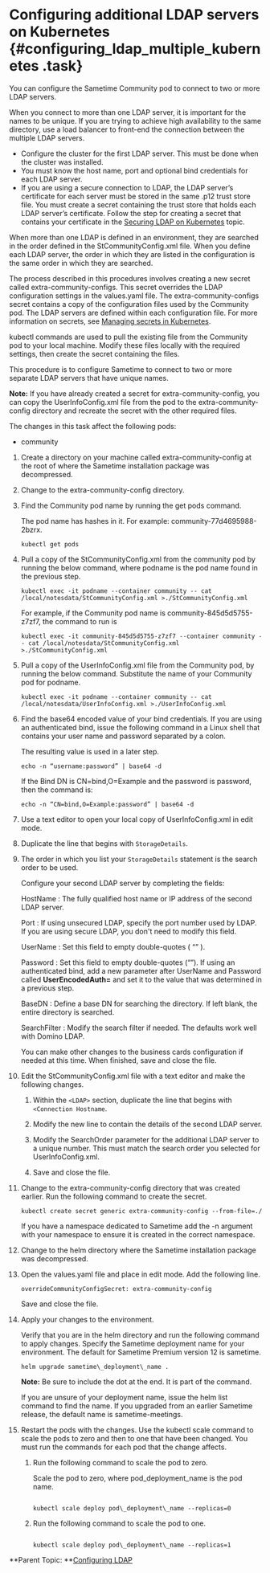# Configuring additional LDAP servers on Kubernetes {#configuring_ldap_multiple_kubernetes .task}

You can configure the Sametime Community pod to connect to two or more LDAP servers.

When you connect to more than one LDAP server, it is important for the names to be unique. If you are trying to achieve high availability to the same directory, use a load balancer to front-end the connection between the multiple LDAP servers.

-   Configure the cluster for the first LDAP server. This must be done when the cluster was installed.
-   You must know the host name, port and optional bind credentials for each LDAP server.
-   If you are using a secure connection to LDAP, the LDAP server’s certificate for each server must be stored in the same .p12 trust store file. You must create a secret containing the trust store that holds each LDAP server’s certificate. Follow the step for creating a secret that contains your certificate in the [Securing LDAP on Kubernetes](securing_ldap_kubernetes.md) topic.

When more than one LDAP is defined in an environment, they are searched in the order defined in the StCommunityConfig.xml file. When you define each LDAP server, the order in which they are listed in the configuration is the same order in which they are searched.

The process described in this procedures involves creating a new secret called extra-community-configs. This secret overrides the LDAP configuration settings in the values.yaml file. The extra-community-configs secret contains a copy of the configuration files used by the Community pod. The LDAP servers are defined within each configuration file. For more information on secrets, see [Managing secrets in Kubernetes](managing_secrets_kubernetes.md).

kubectl commands are used to pull the existing file from the Community pod to your local machine. Modify these files locally with the required settings, then create the secret containing the files.

This procedure is to configure Sametime to connect to two or more separate LDAP servers that have unique names.

**Note:** If you have already created a secret for extra-community-config, you can copy the UserInfoConfig.xml file from the pod to the extra-community-config directory and recreate the secret with the other required files.

The changes in this task affect the following pods:

-   community

1.  Create a directory on your machine called extra-community-config at the root of where the Sametime installation package was decompressed.

2.  Change to the extra-community-config directory.

3.  Find the Community pod name by running the get pods command.

    The pod name has hashes in it. For example: community-77d4695988-2bzrx.

    ``` {#codeblock_mzs_tb1_ytb}
    kubectl get pods
    ```

4.  Pull a copy of the StCommunityConfig.xml from the community pod by running the below command, where podname is the pod name found in the previous step.

    ``` {#codeblock_v2k_wnx_wtb}
    kubectl exec -it podname --container community -- cat /local/notesdata/StCommunityConfig.xml >./StCommunityConfig.xml 
    ```

    For example, if the Community pod name is community-845d5d5755-z7zf7, the command to run is

    ``` {#codeblock_njq_ykd_xtb}
    kubectl exec -it community-845d5d5755-z7zf7 --container community -- cat /local/notesdata/StCommunityConfig.xml >./StCommunityConfig.xml 
    ```

5.  Pull a copy of the UserInfoConfig.xml file from the Community pod, by running the below command. Substitute the name of your Community pod for podname.

    ``` {#codeblock_wtp_d4x_wtb}
    kubectl exec -it podname --container community -- cat /local/notesdata/UserInfoConfig.xml >./UserInfoConfig.xml 
    ```

6.  Find the base64 encoded value of your bind credentials. If you are using an authenticated bind, issue the following command in a Linux shell that contains your user name and password separated by a colon.

    The resulting value is used in a later step.

    ``` {#codeblock_rjt_t41_ytb}
    echo -n “username:password” | base64 -d
    ```

    If the Bind DN is CN=bind,O=Example and the password is password, then the command is:

    ``` {#codeblock_qt4_vpb_ytb}
    echo -n “CN=bind,O=Example:password” | base64 -d 
    ```

7.  Use a text editor to open your local copy of UserInfoConfig.xml in edit mode.

8.  Duplicate the line that begins with `StorageDetails`.

9.  The order in which you list your `StorageDetails` statement is the search order to be used.

    Configure your second LDAP server by completing the fields:

    HostName
    :   The fully qualified host name or IP address of the second LDAP server.

    Port
    :   If using unsecured LDAP, specify the port number used by LDAP. If you are using secure LDAP, you don't need to modify this field.

    UserName
    :   Set this field to empty double-quotes \( “” \).

    Password
    :   Set this field to empty double-quotes \(“”\). If using an authenticated bind, add a new parameter after UserName and Password called **UserEncodedAuth=** and set it to the value that was determined in a previous step.

    BaseDN
    :   Define a base DN for searching the directory. If left blank, the entire directory is searched.

    SearchFilter
    :   Modify the search filter if needed. The defaults work well with Domino LDAP.

    You can make other changes to the business cards configuration if needed at this time. When finished, save and close the file.

10. Edit the StCommunityConfig.xml file with a text editor and make the following changes.

    1.  Within the `<LDAP>` section, duplicate the line that begins with `<Connection Hostname`.

    2.  Modify the new line to contain the details of the second LDAP server.

    3.  Modify the SearchOrder parameter for the additional LDAP server to a unique number. This must match the search order you selected for UserInfoConfig.xml.

    4.  Save and close the file.

11. Change to the extra-community-config directory that was created earlier. Run the following command to create the secret.

    ``` {#codeblock_d13_nsc_ytb}
    kubectl create secret generic extra-community-config --from-file=./ 
    ```

    If you have a namespace dedicated to Sametime add the -n argument with your namespace to ensure it is created in the correct namespace.

12. Change to the helm directory where the Sametime installation package was decompressed.

13. Open the values.yaml file and place in edit mode. Add the following line.

    ``` {#codeblock_y1s_5sc_ytb}
    overrideCommunityConfigSecret: extra-community-config
    ```

    Save and close the file.

14. Apply your changes to the environment.

    Verify that you are in the helm directory and run the following command to apply changes. Specify the Sametime deployment name for your environment. The default for Sametime Premium version 12 is sametime.

    ``` {#codeblock_iyn_51d_d5b}
    helm upgrade sametime\_deployment\_name .
    ```

    **Note:** Be sure to include the dot at the end. It is part of the command.

    If you are unsure of your deployment name, issue the helm list command to find the name. If you upgraded from an earlier Sametime release, the default name is sametime-meetings.

15. Restart the pods with the changes. Use the kubectl scale command to scale the pods to zero and then to one that have been changed. You must run the commands for each pod that the change affects.

    1.  Run the following command to scale the pod to zero.

        Scale the pod to zero, where pod\_deployment\_name is the pod name.

        ``` {#codeblock_cwz_mwc_d5b}
        
        kubectl scale deploy pod\_deployment\_name --replicas=0
        
        ```

    2.  Run the following command to scale the pod to one.

        ``` {#codeblock_i2c_4wc_d5b}
        
        kubectl scale deploy pod\_deployment\_name --replicas=1
        ```


**Parent Topic: **[Configuring LDAP](configuring_ldap.md)

